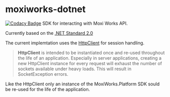 # moxiworks-dotnet
[![Codacy Badge](https://api.codacy.com/project/badge/Grade/d3e46b3d41624fea8f61b1da33cb7139)](https://www.codacy.com/app/moxiworks/moxiworks-dotnet?utm_source=github.com&amp;utm_medium=referral&amp;utm_content=moxiworks-platform/moxiworks-dotnet&amp;utm_campaign=Badge_Grade)
 SDK for interacting with Moxi Works API.
 
 Currently based on the [.NET Standard 2.0](https://github.com/dotnet/standard/blob/master/docs/versions/netstandard2.0.md)


The current implemtation uses the [HttpClient](https://msdn.microsoft.com/en-us/library/system.net.http.httpclient(v=vs.118).aspx) for session handling.

> **HttpClient** is intended to be instantiated once and re-used throughout the life of an application. Especially in server applications, creating a new HttpClient instance for every request will exhaust the number of sockets available under heavy loads. This will result in SocketException errors.

Like the HttpClient only an instance of the MoxiWorks.Platform SDK sould be re-used for the life of the application. 